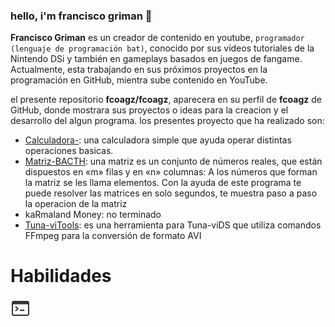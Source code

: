 ### hello, i'm francisco griman 👋

**Francisco Griman** es un creador de contenido en youtube, `programador (lenguaje de programación bat)`, conocido por sus vídeos tutoriales de la Nintendo DSi y también en gameplays basados en juegos de fangame.
Actualmente, esta trabajando en sus próximos proyectos en la programación en GitHub, mientra sube contenido en YouTube.

el presente repositorio **fcoagz/fcoagz**, aparecera en su perfil de **fcoagz** de GitHub, donde mostrara sus proyectos o ideas para la creacion y el desarrollo del algun programa.
los presentes proyecto que ha realizado son:

- [Calculadora-](https://github.com/fcoagz/Calculadora-): una calculadora simple que ayuda operar distintas operaciones basicas.
- [Matriz-BACTH](https://github.com/fcoagz/Matriz-BACTH): una matriz es un conjunto de números reales, que están dispuestos en «m» filas y en «n» columnas: A los números que forman la matriz se les llama elementos. Con la ayuda de este programa te puede resolver las matrices en solo segundos, te muestra paso a paso la operacion de la matriz
- kaRmaland Money: no terminado
- [Tuna-viTools](https://github.com/fcoagz/Tuna-viTools): es una herramienta para Tuna-viDS que utiliza comandos FFmpeg para la conversión de formato AVI

# Habilidades
<img src="/imagen/bat32.png" alt="Batch"/>
